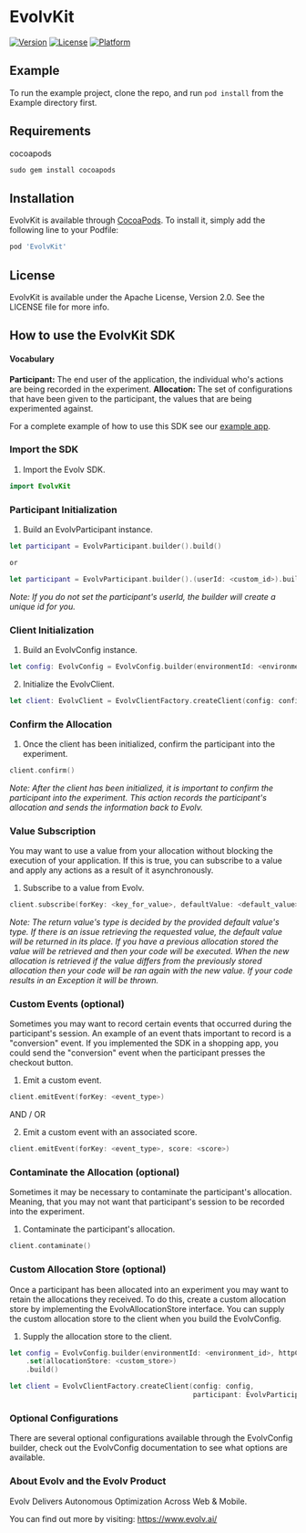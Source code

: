 # EvolvKit
[![Version](https://img.shields.io/cocoapods/v/EvolvKit.svg?style=flat)](https://cocoapods.org/pods/EvolvKit)
[![License](https://img.shields.io/cocoapods/l/EvolvKit.svg?style=flat)](https://cocoapods.org/pods/EvolvKit)
[![Platform](https://img.shields.io/cocoapods/p/EvolvKit.svg?style=flat)](https://cocoapods.org/pods/EvolvKit)

## Example

To run the example project, clone the repo, and run `pod install` from the Example directory first.

## Requirements
cocoapods
```ruby
sudo gem install cocoapods
```

## Installation

EvolvKit is available through [CocoaPods](https://cocoapods.org/pods/EvolvKit). To install
it, simply add the following line to your Podfile:

```ruby
pod 'EvolvKit'
```

## License

EvolvKit is available under the Apache License, Version 2.0. See the LICENSE file for more info.

## How to use the EvolvKit SDK

#### Vocabulary

**Participant:** The end user of the application, the individual who's actions are being recorded in the experiment.
**Allocation:** The set of configurations that have been given to the participant, the values that are being
experimented against.

For a complete example of how to use this SDK see our [example app](https://github.com/evolv-ai/EvolvKit/tree/master/Example).

### Import the SDK

1. Import the Evolv SDK.
```swift
import EvolvKit
```

### Participant Initialization

1. Build an EvolvParticipant instance.
```swift
let participant = EvolvParticipant.builder().build()

or 

let participant = EvolvParticipant.builder().(userId: <custom_id>).build()
```
*Note: If you do not set the participant's userId, the builder will create a unique id for you.*


### Client Initialization

1. Build an EvolvConfig instance.
```swift
let config: EvolvConfig = EvolvConfig.builder(environmentId: <environment_id>, httpClient: <http_client>).build()
```

2. Initialize the EvolvClient.
```swift
let client: EvolvClient = EvolvClientFactory.createClient(config: config)
```

### Confirm the Allocation

1. Once the client has been initialized, confirm the participant into the experiment.
```swift
client.confirm()
```
*Note: After the client has been initialized, it is important to confirm the participant into the experiment. This action
records the participant's allocation and sends the information back to Evolv.*


### Value Subscription

You may want to use a value from your allocation without blocking the execution of your application. If this is true, you can
subscribe to a value and apply any actions as a result of it asynchronously.

1. Subscribe to a value from Evolv.
```swift
client.subscribe(forKey: <key_for_value>, defaultValue: <default_value>, closure: <closure>)
```

*Note: The return value's type is decided by the provided default value's type. If there is an issue retrieving the
requested value, the default value will be returned in its place. If you have a previous allocation stored the 
value will be retrieved and then your code will be executed. When the new allocation is retrieved if the value
differs from the previously stored allocation then your code will be ran again with the new value. If your code 
results in an Exception it will be thrown.*

### Custom Events (optional)

Sometimes you may want to record certain events that occurred during the participant's session. An example of an event
thats important to record is a "conversion" event. If you implemented the SDK in a shopping app, you could send the
"conversion" event when the participant presses the checkout button.

1. Emit a custom event.
```swift
client.emitEvent(forKey: <event_type>)
```

AND / OR

2. Emit a custom event with an associated score.
```swift
client.emitEvent(forKey: <event_type>, score: <score>)
```

### Contaminate the Allocation (optional)

Sometimes it may be necessary to contaminate the participant's allocation. Meaning, that you may not want that participant's session to be recorded into the experiment.

1. Contaminate the participant's allocation.
```swift
client.contaminate()
```    

### Custom Allocation Store (optional)

Once a participant has been allocated into an experiment you may want to retain the allocations they received. To do this, create a custom allocation store by
implementing the EvolvAllocationStore interface. You can supply the custom allocation store to the client when you build the EvolvConfig.

1. Supply the allocation store to the client.
```swift
let config = EvolvConfig.builder(environmentId: <environment_id>, httpClient: <http_client>)
    .set(allocationStore: <custom_store>)
    .build()

let client = EvolvClientFactory.createClient(config: config,
                                             participant: EvolvParticipant.builder().set(userId: "sandbox_user").build())
```


### Optional Configurations

There are several optional configurations available through the EvolvConfig builder, check out the EvolvConfig
documentation to see what options are available.


### About Evolv and the Evolv Product

Evolv Delivers Autonomous Optimization Across Web & Mobile.

You can find out more by visiting: https://www.evolv.ai/
